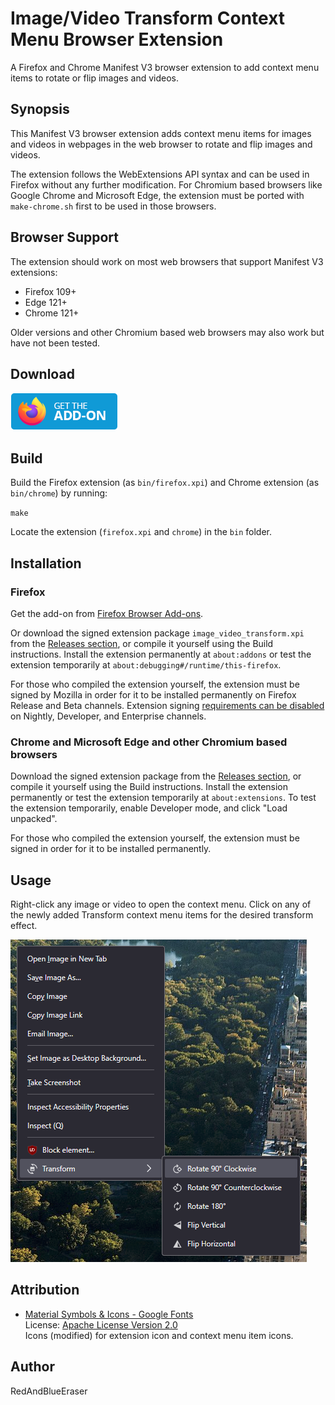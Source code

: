 # Image/Video Transform Context Menu Browser Extension

A Firefox and Chrome Manifest V3 browser extension to add context menu items to rotate or flip images and videos.

## Synopsis

This Manifest V3 browser extension adds context menu items for images and videos in webpages in the web browser to rotate and flip images and videos.

The extension follows the WebExtensions API syntax and can be used in Firefox without any further modification. For Chromium based browsers like Google Chrome and Microsoft Edge, the extension must be ported with `make-chrome.sh` first to be used in those browsers.

## Browser Support

The extension should work on most web browsers that support Manifest V3 extensions:

- Firefox 109+
- Edge 121+
- Chrome 121+

Older versions and other Chromium based web browsers may also work but have not been tested.

## Download

[<img src="./get-the-addon.webp" alt="Get the add-on from Firefox Browser Add-ons">](https://addons.mozilla.org/en-US/firefox/addon/image-video-transform/)

## Build

Build the Firefox extension (as `bin/firefox.xpi`) and Chrome extension (as `bin/chrome`) by running:

`make`

Locate the extension (`firefox.xpi` and `chrome`) in the `bin` folder.

## Installation

### Firefox

Get the add-on from [Firefox Browser Add-ons](https://addons.mozilla.org/en-US/firefox/addon/image-video-transform/).

Or download the signed extension package `image_video_transform.xpi` from the [Releases section](../../releases/latest), or compile it yourself using the Build instructions. Install the extension permanently at `about:addons` or test the extension temporarily at `about:debugging#/runtime/this-firefox`.

For those who compiled the extension yourself, the extension must be signed by Mozilla in order for it to be installed permanently on Firefox Release and Beta channels. Extension signing [requirements can be disabled](https://wiki.mozilla.org/Add-ons/Extension_Signing#FAQ) on Nightly, Developer, and Enterprise channels.

### Chrome and Microsoft Edge and other Chromium based browsers

Download the signed extension package from the [Releases section](../../releases/latest), or compile it yourself using the Build instructions. Install the extension permanently or test the extension temporarily at `about:extensions`. To test the extension temporarily, enable Developer mode, and click "Load unpacked".

For those who compiled the extension yourself, the extension must be signed in order for it to be installed permanently.

## Usage

Right-click any image or video to open the context menu. Click on any of the newly added Transform context menu items for the desired transform effect.

![Image of Image Transform Context Menu Browser Extension](./demo.png)

## Attribution

- [Material Symbols & Icons - Google Fonts](https://fonts.google.com/icons)<br>
  License: [Apache License Version 2.0](http://www.apache.org/licenses/LICENSE-2.0.txt)<br>
  Icons (modified) for extension icon and context menu item icons.

## Author

RedAndBlueEraser
